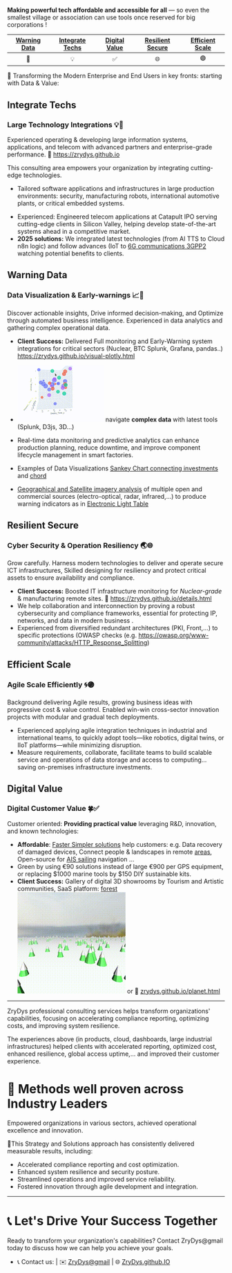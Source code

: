 **Making powerful tech affordable and accessible for all** — so even the smallest village or association can use tools once reserved for big corporations !


| [Warning Data](#Warning-Data)   |   [Integrate Techs]() |   [Digital Value]() |   [Resilient Secure]() | [Efficient Scale]() |
| :---------------------------: | :-------------: | :-----------: | :--------------: | :-------------: |
|              🎯               |       💡        |       ✅       |        🌐        |       🟣        |

🚀 Transforming the Modern Enterprise and End Users in key fronts: starting with Data & Value:

## Integrate Techs

### Large Technology Integrations 💡🌟

Experienced operating & developing large information systems, applications, and telecom with advanced partners and enterprise-grade performance.  🔗 https://zrydys.github.io  

This consulting area empowers your organization by integrating cutting-edge technologies.

* Tailored software applications and infrastructures in large production environments: security,  manufacturing robots, international automotive plants, or critical embedded systems.
- Experienced: Engineered telecom applications at Catapult IPO serving cutting-edge clients in Silicon Valley, helping develop state-of-the-art systems ahead in a competitive market.
- **2025 solutions:** We integrated latest technologies (from AI TTS to Cloud n8n logic) and follow advances (IoT to [6G communications 3GPP2](https://zrydys.github.io/planet.html?q=https://i.ytimg.com/vi/O6AVpA5GTxA/hq720.jpg) watching potential benefits to clients.


## Warning Data 

### Data Visualization & Early-warnings 📈🎯

Discover actionable insights, Drive informed decision-making, and Optimize through automated business intelligence. Experienced in data analytics and gathering complex operational data.  

- **Client Success:** Delivered Full monitoring and Early-Warning system integrations for critical sectors (Nuclear, BTC Splunk, Grafana, pandas..)  https://zrydys.github.io/visual-plotly.html  

-  [![](anim/bi.gif)](visual-plotly.html) navigate **complex data** with latest tools (Splunk, D3js, 3D...)
 - Real-time data monitoring and predictive analytics can enhance production planning, reduce downtime, and improve component lifecycle management in smart factories.  
 - Examples of Data Visualizations  [Sankey Chart connecting investments](https://zrydys.github.io/adapt.html) and [chord](https://zrydys.github.io/chord.html) 
 - [Geographical and Satellite imagery analysis](gis.html) of multiple open and commercial sources (electro-optical, radar, infrared,...) to produce warning indicators as in [Electronic Light Table](https://zrydys.github.io/elt.html) 


## Resilient Secure

### Cyber Security & Operation Resiliency 🌏🌐

Grow carefully. Harness modern technologies to deliver and operate secure ICT infrastructures, Skilled designing for resiliency and protect critical assets to ensure availability and compliance.

- **Client Success:** Boosted IT infrastructure monitoring for _Nuclear-grade_ & manufacturing remote sites. 🔗 https://zrydys.github.io/details.html  
- We help collaboration and interconnection by proving a robust cybersecurity and compliance frameworks, essential for protecting IP, networks, and data in modern business .  
- Experienced from diversified redundant architectures (PKI, Front,...) to specific protections (OWASP checks (e.g. https://owasp.org/www-community/attacks/HTTP_Response_Splitting) 


## Efficient Scale

### Agile Scale Efficiently 🌀🟣

Background delivering Agile results, growing business ideas with progressive cost & value control. Enabled win-win cross-sector innovation projects with modular and gradual tech deployments.  

- Experienced applying agile integration techniques in industrial and international teams, to quickly adopt tools—like robotics, digital twins, or IIoT platforms—while minimizing disruption. 
- Measure requirements, collaborate, facilitate teams to build scalable service and operations of data storage and access to computing... saving on-premises infrastructure investments.  


## Digital Value

### Digital Customer Value 🍀✅

Customer oriented: **Providing practical value** leveraging R&D, innovation, and known technologies:

- **Affordable**: [Faster Simpler solutions](EzTech.html) help customers: e.g. Data recovery of damaged devices, Connect people & landscapes in remote [areas](mapeuaf.html), Open-source for [AIS sailing](ais.html) navigation ...
- Green by using €90 solutions instead of large €900 per GPS equipment, or replacing $1000 marine tools by $150 DIY sustainable kits.
- **Client Success:** Gallery of digital 3D showrooms by Tourism and Artistic communities, SaaS  platform:   [forest](orbitforest.html)  ![](anim/forest.gif) or 🔗 [zrydys.github.io/planet.html](https://zrydys.github.io/planet.html) 


---
ZryDys professional consulting services helps transform organizations' capabilities, focusing on accelerating compliance reporting, optimizing costs, and improving system resilience.  

 
The experiences above (in products, cloud, dashboards, large industrial infrastructures) helped clients with accelerated reporting, optimized cost, enhanced resilience, global access uptime,... and improved their customer experience.  


# 🏢 **Methods well proven across Industry Leaders**

Empowered organizations in various sectors, achieved operational excellence and innovation.

🧭This Strategy and Solutions approach has consistently delivered measurable results, including:

- Accelerated compliance reporting and cost optimization.
- Enhanced system resilience and security posture.
- Streamlined operations and improved service reliability.
- Fostered innovation through agile development and integration. 

---

# 📞 **Let's Drive Your Success Together**

Ready to transform your organization's capabilities?  Contact ZryDys@gmail today to discuss how we can help you achieve your goals.

- 📞 Contact us:  | ✉️ [ZryDys@gmail](mailto:ZryDys@gmail) | 🌐 [ZryDys.github.IO](https://zrydys.github.io) 
